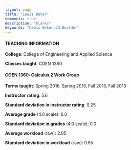 ```yaml
---
layout: page
title: "Lewis Baker" 
comments: true
description: "blanks"
keywords: "Lewis Baker,CU,Boulder"
---
```

<head>
<script src="https://ajax.googleapis.com/ajax/libs/jquery/2.1.3/jquery.min.js"></script>
<script src="https://dl.dropboxusercontent.com/s/pc42nxpaw1ea4o9/highcharts.js?dl=0"></script>
<!-- <script src="../assets/js/highcharts.js"></script> -->
<style type="text/css">@font-face {
	font-family: "Bebas Neue";
	src: url(https://www.filehosting.org/file/details/544349/BebasNeue Regular.otf) format("opentype");
	}
	h1.Bebas { 
		font-family: "Bebas Neue", Verdana, Tahoma;
	}
</style>
</head>
	   
#### TEACHING INFORMATION

**College**: College of Engineering and Applied Science

**Classes taught**: COEN 1360

#### COEN 1360: Calculus 2 Work Group

**Terms taught**: Spring 2016, Spring 2016, Fall 2016, Fall 2016

**Instructor rating**: 5.6

**Standard deviation in instructor rating**: 0.25

**Average grade** (4.0 scale): 0.0

**Standard deviation in grades** (4.0 scale): 0.0

**Average workload** (raw): 2.05

**Standard deviation in workload** (raw): 0.55

